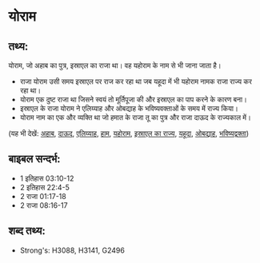 # योराम #

## तथ्य: ##

योराम, जो अहाब का पुत्र, इस्राएल का राजा था। वह यहोराम के नाम से भी जाना जाता है।

* राजा योराम उसी समय इस्राएल पर राज कर रहा था जब यहूदा में भी यहोराम नामक राजा राज्य कर रहा था।
* योराम एक दुष्ट राजा था जिसने स्वयं तो मूर्तिपूजा की और इस्राएल का पाप करने के कारण बना।
* इस्राएल के राजा योराम ने एलिय्याह और ओबद्याह के भविष्यवक्ताओं के समय में राज्य किया।
* योराम नाम का एक और व्यक्ति था जो हमात के राजा तू का पुत्र और राजा दाऊद के राज्यकाल में।

(यह भी देखें: [अहाब](../ahab.md), [दाऊद](../david.md), [एलिय्याह](../elijah.md), [हाम](../hamath.md), [यहोराम](../jehoram.md), [इस्राएल का राज्य](../kingdomofisrael.md), [यहूदा](../kingdomofjudah.md), [ओबद्याह](../obadiah.md), [भविष्यद्वक्ता](../prophet.md))

## बाइबल सन्दर्भ: ##

* 1 इतिहास 03:10-12
* 2 इतिहास 22:4-5
* 2 राजा 01:17-18
* 2 राजा 08:16-17

## शब्द तथ्य: ##

* Strong's: H3088, H3141, G2496
